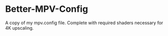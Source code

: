 # Better-MPV-Config
A copy of my mpv.config file. Complete with required shaders necessary for 4K upscaling.
